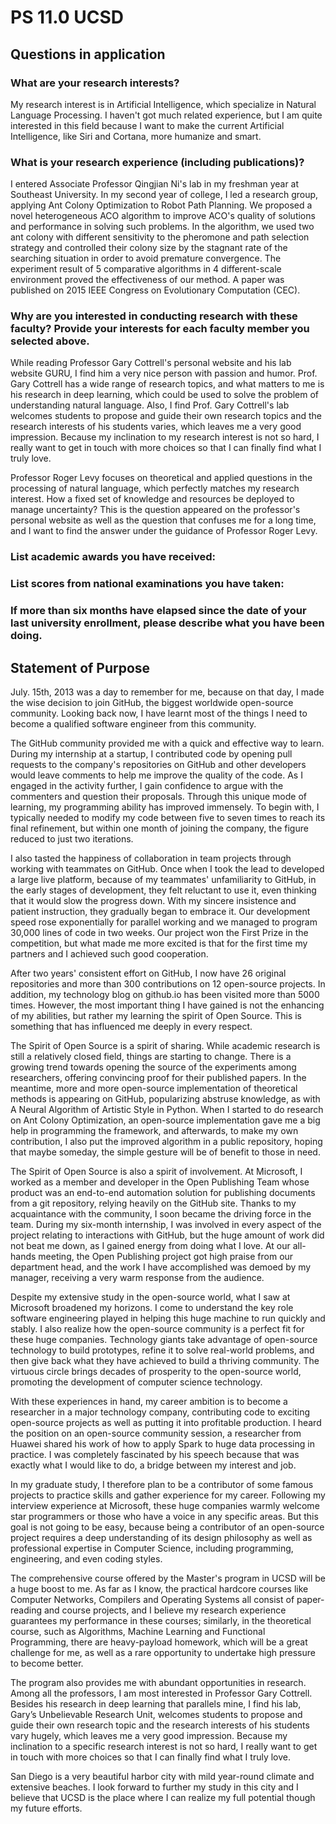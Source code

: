 # PS 11.0 UCSD

## Questions in application

### What are your research interests?

My research interest is in Artificial Intelligence, which specialize in Natural Language Processing. I haven't got much related experience, but I am quite interested in this field because I want to make the current Artificial Intelligence, like Siri and Cortana, more humanize and smart.

### What is your research experience (including publications)?

I entered Associate Professor Qingjian Ni's lab in my freshman year at Southeast University. In my second year of college, I led a research group, applying Ant Colony Optimization to Robot Path Planning. We proposed a novel heterogeneous ACO algorithm to improve ACO's quality of solutions and performance in solving such problems. In the algorithm, we used two ant colony with different sensitivity to the pheromone and path selection strategy and controlled their colony size by the stagnant rate of the searching situation in order to avoid premature convergence. The experiment result of 5 comparative algorithms in 4 different-scale environment proved the effectiveness of our method. A paper was published on 2015 IEEE Congress on Evolutionary Computation (CEC).

### Why are you interested in conducting research with these faculty? Provide your interests for each faculty member you selected above.

While reading Professor Gary Cottrell's personal website and his lab website GURU, I find him a very nice person with passion and humor. Prof. Gary Cottrell has a wide range of research topics, and what matters to me is his research in deep learning, which could be used to solve the problem of understanding natural language. Also, I find Prof. Gary Cottrell's lab welcomes students to propose and guide their own research topics and the research interests of his students varies, which leaves me a very good impression. Because my inclination to my research interest is not so hard, I really want to get in touch with more choices so that I can finally find what I truly love.

Professor Roger Levy focuses on theoretical and applied questions in the processing of natural language, which perfectly matches my research interest. How a fixed set of knowledge and resources be deployed to manage uncertainty?  This is the question appeared on the professor's personal website as well as the question that confuses me for a long time, and I want to find the answer under the guidance of Professor Roger Levy.

### List academic awards you have received:

### List scores from national examinations you have taken:

### If more than six months have elapsed since the date of your last university enrollment, please describe what you have been doing.

## Statement of Purpose

July. 15th, 2013 was a day to remember for me, because on that day, I made the wise decision to join GitHub, the biggest worldwide open-source community. Looking back now, I have learnt most of the things I need to become a qualified software engineer from this community.

The GitHub community provided me with a quick and effective way to learn. During my internship at a startup, I contributed code by opening pull requests to the company's repositories on GitHub and other developers would leave comments to help me improve the quality of the code. As I engaged in the activity further, I gain confidence to argue with the commenters and question their proposals. Through this unique mode of learning, my programming ability has improved immensely. To begin with, I typically needed to modify my code between five to seven times to reach its final refinement, but within one month of joining the company, the figure reduced to just two iterations.

I also tasted the happiness of collaboration in team projects through working with teammates on GitHub. Once when I took the lead to developed a large live platform, because of my teammates' unfamiliarity to GitHub, in the early stages of development, they felt reluctant to use it, even thinking that it would slow the progress down. With my sincere insistence and patient instruction, they gradually began to embrace it. Our development speed rose exponentially for parallel working and we managed to program 30,000 lines of code in two weeks. Our project won the First Prize in the competition, but what made me more excited is that for the first time my partners and I achieved such good cooperation.

After two years' consistent effort on GitHub, I now have 26 original repositories and more than 300 contributions on 12 open-source projects. In addition, my technology blog on github.io has been visited more than 5000 times. However, the most important thing I have gained is not the enhancing of my abilities, but rather my learning the spirit of Open Source. This is something that has influenced me deeply in every respect.

The Spirit of Open Source is a spirit of sharing. While academic research is still a relatively closed field, things are starting to change. There is a growing trend towards opening the source of the experiments among researchers, offering convincing proof for their published papers. In the meantime, more and more open-source implementation of theoretical methods is appearing on GitHub, popularizing abstruse knowledge, as with A Neural Algorithm of Artistic Style in Python. When I started to do research on Ant Colony Optimization, an open-source implementation gave me a big help in programming the framework, and afterwards, to make my own contribution, I also put the improved algorithm in a public repository, hoping that maybe someday, the simple gesture will be of benefit to those in need.

The Spirit of Open Source is also a spirit of involvement. At Microsoft, I worked as a member and developer in the Open Publishing Team whose product was an end-to-end automation solution for publishing documents from a git repository, relying heavily on the GitHub site. Thanks to my acquaintance with the community, I soon became the driving force in the team. During my six-month internship, I was involved in every aspect of the project relating to interactions with GitHub, but the huge amount of work did not beat me down, as I gained energy from doing what I love. At our all-hands meeting, the Open Publishing project got high praise from our department head, and the work I have accomplished was demoed by my manager, receiving a very warm response from the audience.

Despite my extensive study in the open-source world, what I saw at Microsoft broadened my horizons. I come to understand the key role software engineering played in helping this huge machine to run quickly and stably. I also realize how the open-source community is a perfect fit for these huge companies. Technology giants take advantage of open-source technology to build prototypes, refine it to solve real-world problems, and then give back what they have achieved to build a thriving community. The virtuous circle brings decades of prosperity to the open-source world, promoting the development of computer science technology.

With these experiences in hand, my career ambition is to become a researcher in a major technology company, contributing code to exciting open-source projects as well as putting it into profitable production. I heard the position on an open-source community session, a researcher from Huawei shared his work of how to apply Spark to huge data processing in practice. I was completely fascinated by his speech because that was exactly what I would like to do, a bridge between my interest and job.

In my graduate study, I therefore plan to be a contributor of some famous projects to practice skills and gather experience for my career. Following my interview experience at Microsoft, these huge companies warmly welcome star programmers or those who have a voice in any specific areas. But this goal is not going to be easy, because being a contributor of an open-source project requires a deep understanding of its design philosophy as well as professional expertise in Computer Science, including programming, engineering, and even coding styles.

The comprehensive course offered by the Master's program in UCSD will be a huge boost to me. As far as I know, the practical hardcore courses like Computer Networks, Compilers and Operating Systems all consist of paper-reading and course projects, and I believe my research experience guarantees my performance in these courses; similarly, in the theoretical course, such as Algorithms, Machine Learning and Functional Programming, there are heavy-payload homework, which will be a great challenge for me, as well as a rare opportunity to undertake high pressure to become better.

The program also provides me with abundant opportunities in research. Among all the professors, I am most interested in Professor Gary Cottrell. Besides his research in deep learning that parallels mine, I find his lab, Gary’s Unbelievable Research Unit, welcomes students to propose and guide their own research topic and the research interests of his students vary hugely, which leaves me a very good impression. Because my inclination to a specific research interest is not so hard, I really want to get in touch with more choices so that I can finally find what I truly love.

San Diego is a very beautiful harbor city with mild year-round climate and extensive beaches. I look forward to further my study in this city and I believe that UCSD is the place where I can realize my full potential though my future efforts.
